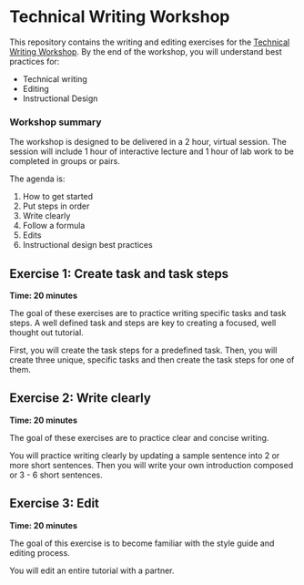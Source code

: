# Technical Writing Workshop

This repository contains the writing and editing exercises for the [Technical Writing Workshop]().
By the end of the workshop, you will understand best practices for:   
- Technical writing
- Editing
- Instructional Design

### Workshop summary 

The workshop is designed to be delivered in a 2 hour, virtual session. The session will include 1 hour of interactive lecture and 1 hour of lab work to be completed in groups or pairs.

The agenda is:
1. How to get started 
1. Put steps in order
1. Write clearly
1. Follow a formula
1. Edits
1. Instructional design best practices

## Exercise 1: Create task and task steps

**Time: 20 minutes**

The goal of these exercises are to practice writing specific tasks and task steps. A well defined
task and steps are key to creating a focused, well thought out tutorial.

First, you will create the task steps for a predefined task. Then, you will create three unique, specific tasks and then create the task steps for one of them.   

## Exercise 2: Write clearly 

**Time: 20 minutes**

The goal of these exercises are to practice clear and concise writing. 

You will practice writing clearly by updating a sample sentence into 2 or more short sentences. Then you will write your own introduction composed or 3 - 6 short sentences.  

## Exercise 3: Edit 

**Time: 20 minutes**

The goal of this exercise is to become familiar with the style guide and editing process.

You will edit an entire tutorial with a partner.